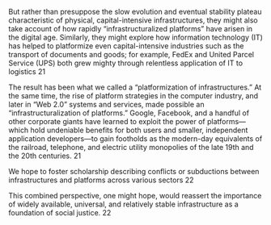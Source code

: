 But rather than presuppose the slow evolution and eventual stability plateau characteristic of physical, capital-intensive infrastructures, they might also take account of how rapidly “infrastructuralized platforms” have arisen in the digital age. Similarly, they might explore how information technology (IT) has helped to platformize even capital-intensive industries such as the transport of documents and goods; for example, FedEx and United Parcel
Service (UPS) both grew mighty through relentless application of IT to logistics 21

The result has been what we called a “platformization of infrastructures.” At the same time, the rise of platform strategies in the computer industry, and later in “Web 2.0” systems and services, made possible an “infrastructuralization of platforms.” Google, Facebook, and a handful of other corporate giants have learned to exploit the power of platforms— which hold undeniable benefits for both users and smaller, independent application developers—to gain footholds as the modern-day equivalents of the railroad, telephone, and electric utility monopolies of the late 19th and the 20th centuries. 21 

We hope to foster scholarship describing conflicts or subductions between infrastructures and platforms across various sectors 22

This combined perspective, one might hope, would reassert the importance of widely available, universal, and relatively stable infrastructure as a foundation of social justice. 22
